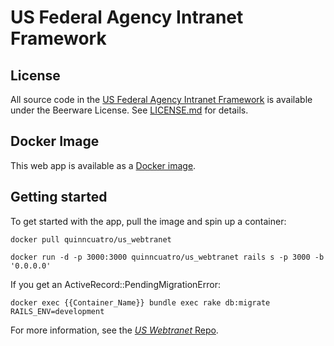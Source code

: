 # US Federal Agency Intranet Framework

## License

All source code in the [US Federal Agency Intranet Framework](https://github.com/Quinncuatro/USFederalAgencyIntranetFramework)
is available under the Beerware License. See
[LICENSE.md](https://github.com/Quinncuatro/us_webtranet/blob/master/LICENSE.md) for details.

## Docker Image

This web app is available as a [Docker image](https://hub.docker.com/r/quinncuatro/us_webtranet/).

## Getting started

To get started with the app, pull the image and spin up a container:

```
docker pull quinncuatro/us_webtranet

docker run -d -p 3000:3000 quinncuatro/us_webtranet rails s -p 3000 -b '0.0.0.0'
```

If you get an ActiveRecord::PendingMigrationError:

```
docker exec {{Container_Name}} bundle exec rake db:migrate RAILS_ENV=development
```

For more information, see the
[*US Webtranet* Repo](https://github.com/Quinncuatro/us_webtranet/).
